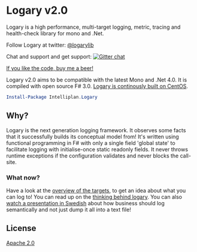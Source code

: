 # Logary v2.0

Logary is a high performance, multi-target logging, metric, tracing and
health-check library for mono and .Net.

Follow Logary at twitter: [@logarylib](https://twitter.com/logarylib)

Chat and support and get support:
[![Gitter chat](https://badges.gitter.im/logary.png)](https://gitter.im/logary/logary)

[If you like the code, buy me a beer!](https://flattr.com/submit/auto?user_id=haf&url=https%3A%2F%2Fgithub.com%2Flogary%2Flogary)

Logary v2.0 aims to be compatible with the latest Mono and .Net 4.0. It is
compiled with open source F# 3.0. [Logary is continously built on
CentOS](https://tc-oss.intelliplan.net/project.html?projectId=Logary&tab=projectOverview).

``` powershell
Install-Package Intelliplan.Logary
```

## Why?

Logary is the next generation logging framework. It observes some facts that it
successfully builds its conceptual model from! It's written using functional
programming in F# with only a single field 'global state' to facilitate logging
with initialise-once static readonly fields. It never throws runtime exceptions
if the configuration validates and never blocks the call-site.

### What now?

Have a look at the [overview of the targets](targets/overview.md), to get an
idea about what you can log to! You can read up on the [thinking behind
logary](about.md). You can also [watch a presentation in
Swedish][agilasv]
about how
business should log semantically and not just dump it all into a text file!

## License

[Apache 2.0][apache]

 [apache]: https://www.apache.org/licenses/LICENSE-2.0.html
 [agilasv]: https://agilasverige.solidtango.com/video/2014-06-05-agila-sverige-tor-07-henrik-feldt?query=semantis
